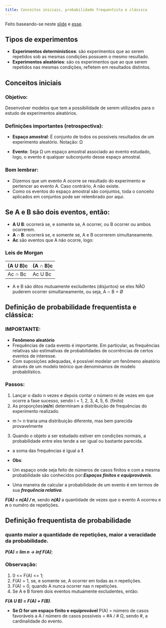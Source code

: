 ```yaml
---
title: Conceitos iniciais, probabilidade frequentista e clássica
---
```


Feito baseando-se neste [slide](https://drive.google.com/file/d/10GVEsvGkBSQPMtB0i2p02zQO8D95QFHB/view) e [esse](https://drive.google.com/file/d/1j6BX4wBWKtZwoAHzoyYeraTwlRaMw56s/view).

## Tipos de experimentos

- **Experimentos determinísticos**: são experimentos que ao serem repetidos sob as mesmas condições possuem o mesmo resultado.
- **Experimentos aleatórios**: são os experimentos que ao que serem repetidos nas mesmas condições, refletem em resultados distintos.

## Conceitos iniciais

### Objetivo:
Desenvolver modelos que tem a possibilidade de serem utilizados para o estudo de experimentos aleatórios.

### Definições importantes (retrospectiva):

- **Espaço amostral**: 
É conjunto de todos os possíveis resultados de um experimento aleatório.
Notação: Ω

- **Evento**:
Seja Ω um espaço amostral associado ao evento estudado, logo, o evento é qualquer subconjunto desse espaço amostral.

### Bom lembrar:

- Dizemos que um evento A ocorre se resultado do experimento w pertencer ao evento A. Caso contrário, A não existe.
- Como os eventos do espaço amostral são conjuntos, toda o conceito aplicados em conjuntos pode ser relembrado por aqui.


## Se A e B são dois eventos, então:
- **A U B**: ocorrerá se, e somente se, A ocorrer, ou B ocorrer ou ambos ocorrerem.
- **A ∩ B**: ocorrerá se, e somente se, A e B ocorrerem simultaneamente.
- **Ac** são eventos que A não ocorre, logo:

### Leis de Morgan
**(A U B)c** | **(A ∩ B)c** 
--- | --- 
Ac ∩ Bc | Ac U Bc 

- A e B são ditos mutuamente excludentes (disjuntos) se eles NÃO puderem ocorrer simultaneamente, ou seja, A ∩ B = Ø 

## Definição de probabilidade frequentista e clássica:

### IMPORTANTE:
- **Fenômeno aleatório**
- Frequências de cada evento é importante. Em particular, as frequências relativas são estimativas de probabilidades de ocorrências de certos eventos de interesse.
- Com suposições adequadas, é possível modelar um fenômeno aleatório através de um modelo teórico que denominamos de modelo probabilístico.

### Passos:

1. Lançar o dado n vezes e depois contar o número ni de vezes em que ocorre a fase sucesso, sendo i = 1, 2, 3, 4, 5, 6. (finito)
2. As proporções(***ni/n***) determinam a distribuição de frequências do experimento realizado.
  - m != n traria uma distribuição diferente, mas bem parecida provavelmente
3. Quando o objeto a ser estudado estiver em condições normais, a probabilidade entre eles tende a ser igual ou bastante parecida.
  - a soma das frequências é igual a ***1***.   

- **Obs**:
- Um espaço onde seja feito de números de casos finitos e com a mesma probabilidade são conhecidos por:***Espaços finitos e equiprováveis***.

- Uma maneira de calcular a probabilidade de um evento é em termos de sua ***frequência relativa***.

***F(A) = n(A) / n***, sendo ***n(A)*** a quantidade de vezes que o evento A ocorreu e ***n*** o numéro de repetições.

## Definição frequentista de probabilidade

### quanto maior a quantidade de repetições, maior a veracidade da probabilidade.

***P(A) = lim n -> inf F(A)***;

### Observação:
1. 0 <= F(A) <= 1;
2. F(A) = 1, se, e somente se, A ocorrer em todas as n repetições.
3. F(A) = 0, quando A nunca ocorrer nas n repetições.
4. Se A e B forem dois eventos mutuamente excludentes, então:

***F(A U B) = F(A) + F(B)***.

- **Se  Ω for um espaço finito e equiprovável**
P(A) = número de casos favoráveis a A / número de casos possíveis = #A / # Ω, sendo #, a cardinalidade do evento.
